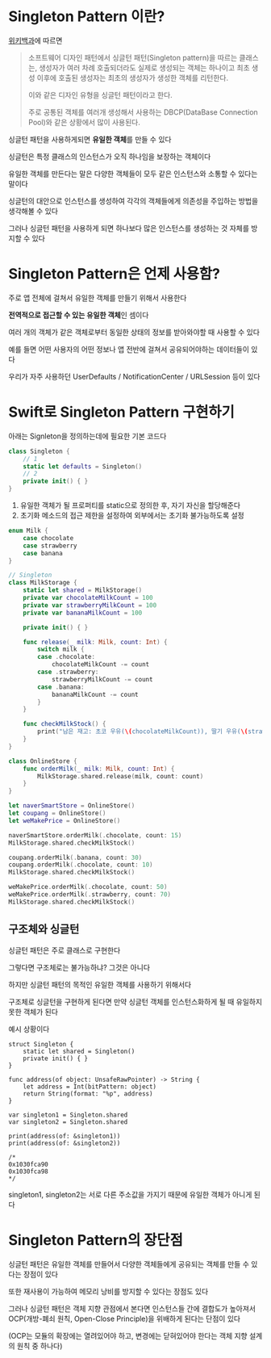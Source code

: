 # Singleton Pattern 이란?

[위키백과](https://ko.wikipedia.org/wiki/%EC%8B%B1%EA%B8%80%ED%84%B4_%ED%8C%A8%ED%84%B4)에 따르면 

> 소프트웨어 디자인 패턴에서 싱글턴 패턴(Singleton pattern)을 따르는 클래스는, 생성자가 여러 차례 호출되더라도 실제로 생성되는 객체는 하나이고 
> 최초 생성 이후에 호출된 생성자는 최초의 생성자가 생성한 객체를 리턴한다. 
> 
> 이와 같은 디자인 유형을 싱글턴 패턴이라고 한다. 
> 
> 주로 공통된 객체를 여러개 생성해서 사용하는 DBCP(DataBase Connection Pool)와 같은 상황에서 많이 사용된다.

싱글턴 패턴을 사용하게되면 **유일한 객체**를 만들 수 있다

싱글턴은 특정 클래스의 인스턴스가 오직 하나임을 보장하는 객체이다

유일한 객체를 만든다는 말은 다양한 객체들이 모두 같은 인스턴스와 소통할 수 있다는 말이다

싱글턴의 대안으로 인스턴스를 생성하여 각각의 객체들에게 의존성을 주입하는 방법을 생각해볼 수 있다

그러나 싱글턴 패턴을 사용하게 되면 하나보다 많은 인스턴스를 생성하는 것 자체를 방지할 수 있다

# Singleton Pattern은 언제 사용함?

주로 앱 전체에 걸쳐서 유일한 객체를 만들기 위해서 사용한다

**전역적으로 접근할 수 있는 유일한 객체**인 셈이다

여러 개의 객체가 같은 객체로부터 동일한 상태의 정보를 받아와야할 때 사용할 수 있다

예를 들면 어떤 사용자의 어떤 정보나 앱 전반에 걸쳐서 공유되어야하는 데이터들이 있다

우리가 자주 사용하던 UserDefaults / NotificationCenter / URLSession 등이 있다

# Swift로 Singleton Pattern 구현하기

아래는 Signleton을 정의하는데에 필요한 기본 코드다

```swift
class Singleton {
    // 1
    static let defaults = Singleton()
    // 2
    private init() { }
}
```

1. 유일한 객체가 될 프로퍼티를 static으로 정의한 후, 자기 자신을 할당해준다
2. 초기화 메소드의 접근 제한을 설정하여 외부에서는 초기화 불가능하도록 설정

```swift
enum Milk {
    case chocolate
    case strawberry
    case banana
}

// Singleton
class MilkStorage {
    static let shared = MilkStorage()
    private var chocolateMilkCount = 100
    private var strawberryMilkCount = 100
    private var bananaMilkCount = 100

    private init() { }

    func release(_ milk: Milk, count: Int) {
        switch milk {
        case .chocolate:
            chocolateMilkCount -= count
        case .strawberry:
            strawberryMilkCount -= count
        case .banana:
            bananaMilkCount -= count
        }
    }

    func checkMilkStock() {
        print("남은 재고: 초코 우유(\(chocolateMilkCount)), 딸기 우유(\(strawberryMilkCount)), 바나나 우유(\(bananaMilkCount))")
    }
}

class OnlineStore {
    func orderMilk(_ milk: Milk, count: Int) {
        MilkStorage.shared.release(milk, count: count)
    }
}

let naverSmartStore = OnlineStore()
let coupang = OnlineStore()
let weMakePrice = OnlineStore()

naverSmartStore.orderMilk(.chocolate, count: 15)
MilkStorage.shared.checkMilkStock()

coupang.orderMilk(.banana, count: 30)
coupang.orderMilk(.chocolate, count: 10)
MilkStorage.shared.checkMilkStock()

weMakePrice.orderMilk(.chocolate, count: 50)
weMakePrice.orderMilk(.strawberry, count: 70)
MilkStorage.shared.checkMilkStock()
```

## 구조체와 싱글턴

싱글턴 패턴은 주로 클래스로 구현한다

그렇다면 구조체로는 불가능하냐? 그것은 아니다

하지만 싱글턴 패턴의 목적인 유일한 객체를 사용하기 위해서다

구조체로 싱글턴을 구현하게 된다면 만약 싱글턴 객체를 인스턴스화하게 될 때 유일하지 못한 객체가 된다

예시 상황이다

```
struct Singleton {
    static let shared = Singleton()
    private init() { }
}

func address(of object: UnsafeRawPointer) -> String {
    let address = Int(bitPattern: object)
    return String(format: "%p", address)
}

var singleton1 = Singleton.shared
var singleton2 = Singleton.shared

print(address(of: &singleton1))
print(address(of: &singleton2))

/* 
0x1030fca90
0x1030fca98
*/
```

singleton1, singleton2는 서로 다른 주소값을 가지기 때문에 유일한 객체가 아니게 된다

# Singleton Pattern의 장단점

싱글턴 패턴은 유일한 객체를 만들어서 다양한 객체들에게 공유되는 객체를 만들 수 있다는 장점이 있다

또한 재사용이 가능하여 메모리 낭비를 방지할 수 있다는 장점도 있다

그러나 싱글턴 패턴은 객체 지향 관점에서 본다면 인스턴스들 간에 결합도가 높아져서 OCP(개방-폐쇠 원칙, Open-Close Principle)을 위배하게 된다는 단점이 있다

(OCP는 모듈의 확장에는 열려있어야 하고, 변경에는 닫혀있어야 한다는 객체 지향 설계의 원칙 중 하나다)